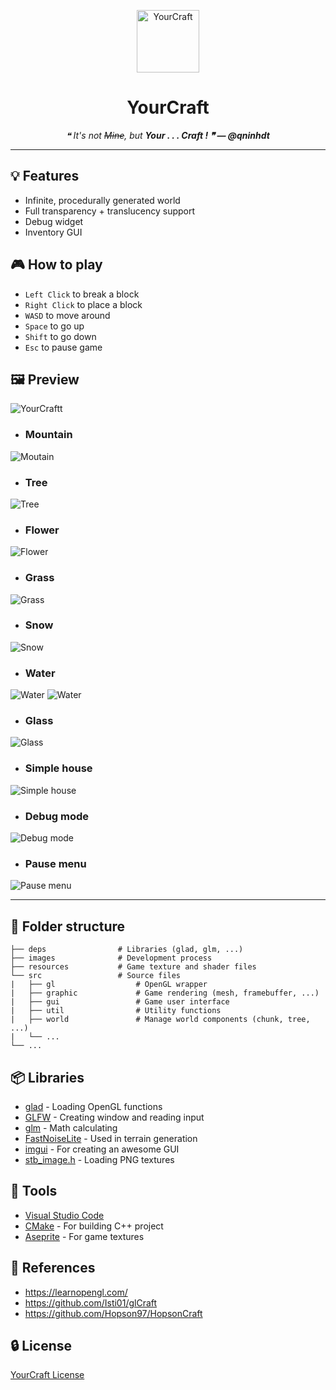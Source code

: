 
<p align="center">
    <img width="100" src="./images/logo.png" alt="YourCraft">
    <h1 align="center">YourCraft</h1>
    <p align="center"><i>❝ It's not <strike>Mine</strike>, but <b>Your . . . Craft ! ❞ — @qninhdt</b></i></p>
</p>

---

## 💡 Features
- Infinite, procedurally generated world
- Full transparency + translucency support
- Debug widget
- Inventory GUI

## 🎮 How to play
- `Left Click` to break a block
- `Right Click` to place a block
- `WASD` to move around
- `Space` to go up
- `Shift` to go down
- `Esc` to pause game

## 🖼️ Preview

![YourCraftt](./images/background.png?raw=true)

- ### Mountain
![Moutain](./images/big_backgound.png)

- ### Tree
![Tree](./images/tree.png)

- ### Flower
![Flower](./images/flower.png)

- ### Grass
![Grass](./images/grass.png)

- ### Snow
![Snow](./images/snow.png)

- ### Water

![Water](./images/water_1.png)
![Water](./images/water_2.png)

- ### Glass
![Glass](./images/glass.png)

- ### Simple house
![Simple house](./images/simple_house.png)

- ### Debug mode
![Debug mode](./images/debug_mode.png)

- ### Pause menu
![Pause menu](./images/pause_menu.png)

---

## 📁 Folder structure

    ├── deps                # Libraries (glad, glm, ...) 
    ├── images              # Development process 
    ├── resources           # Game texture and shader files
    └── src                 # Source files
    |   ├── gl                  # OpenGL wrapper
    |   ├── graphic             # Game rendering (mesh, framebuffer, ...)
    |   ├── gui                 # Game user interface
    |   ├── util                # Utility functions
    |   ├── world               # Manage world components (chunk, tree, ...)
    |   └── ...
    └── ...

## 📦 Libraries
- [glad](https://github.com/Dav1dde/glad) - Loading OpenGL functions
- [GLFW](https://github.com/glfw/glfw) - Creating window and reading input 
- [glm](https://github.com/g-truc/glm) - Math calculating
- [FastNoiseLite](https://github.com/Auburn/FastNoiseLite) - Used in terrain generation
- [imgui](https://github.com/ocornut/imgui) - For creating an awesome GUI
- [stb_image.h](https://github.com/nothings/stb/blob/master/stb_image.h) - Loading PNG textures

## 🔨 Tools
- [Visual Studio Code](https://code.visualstudio.com/)
- [CMake](https://cmake.org/) - For building C++ project
- [Aseprite](https://www.aseprite.org/) - For game textures

## 🌟 References
- https://learnopengl.com/
- https://github.com/Isti01/glCraft
- https://github.com/Hopson97/HopsonCraft

## 🔒 License
[YourCraft License](./LICENSE.md)
